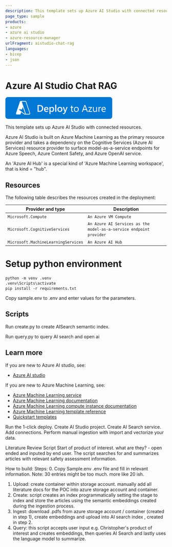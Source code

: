 ```yaml
---
description: This template sets up Azure AI Studio with connected resources.
page_type: sample
products:
- azure
- azure ai studio
- azure-resource-manager
urlFragment: aistudio-chat-rag
languages:
- bicep
- json
---
```

# Azure AI Studio Chat RAG

[![Deploy to Azure](https://raw.githubusercontent.com/Azure/azure-quickstart-templates/master/1-CONTRIBUTION-GUIDE/images/deploytoazure.svg?sanitize=true)](https://portal.azure.com/#create/Microsoft.Template/uri/https%3A%2F%2Fraw.githubusercontent.com%2Fctava-msft%2Fpolicy-chatbot%2Fmain%2Fazuredeploy.json)

This template sets up Azure AI Studio with connected resources.

Azure AI Studio is built on Azure Machine Learning as the primary resource provider and takes a dependency on the Cognitive Services (Azure AI Services) resource provider to surface model-as-a-service endpoints for Azure Speech, Azure Content Safety, and Azure OpenAI service.

An 'Azure AI Hub' is a special kind of 'Azure Machine Learning workspace', that is kind = "hub".

## Resources

The following table describes the resources created in the deployment:

| Provider and type | Description |
| - | - |
| `Microsoft.Compute` | `An Azure VM Compute` |
| `Microsoft.CognitiveServices` | `An Azure AI Services as the model-as-a-service endpoint provider` |
| `Microsoft.MachineLearningServices` | `An Azure AI Hub` |

# Setup python environment
```
python -m venv .venv
.venv\Scripts\activate
pip install -r requirements.txt
```

Copy sample.env to .env and enter values for the parameters.

## Scripts

Run create.py to create AISearch semantic index.

Run query.py to query AI search and open ai

## Learn more

If you are new to Azure AI studio, see:

- [Azure AI studio](https://aka.ms/aistudio/docs)

If you are new to Azure Machine Learning, see:

- [Azure Machine Learning service](https://azure.microsoft.com/services/machine-learning-service/)
- [Azure Machine Learning documentation](https://docs.microsoft.com/azure/machine-learning/)
- [Azure Machine Learning compute instance documentation](https://docs.microsoft.com/azure/machine-learning/concept-compute-instance)
- [Azure Machine Learning template reference](https://docs.microsoft.com/azure/templates/microsoft.machinelearningservices/allversions)
- [Quickstart templates](https://azure.microsoft.com/resources/templates/)

Run the 1-click deploy. Create AI Studio project. Create AI Search service. Add connections. Perform manual ingestion with import and vectorize your data. 

Literature Review Script
Start of product of interest.
what are they? - open ended and inputed by end user.
The script searches for and summarizes articles with relevant safety assessment information.

How to build:
Steps:
0. Copy Sample.env .env file and fill in relevant information. Note: 30 entries might be too much. more like 20 ish.
1. Upload: create container within storage account. manually add all literature docs for the POC into azure storage account and container.
2. Create: script creates an index programmatically setting the stage to index and store the articles using the semantic embeddings created during the ingestion process.
3. Ingest: download .pdfs from azure storage account / container (created in step 1), create embeddings and upload into AI search index , created in step 2.
4. Query: this script accepts user input e.g. Christopher's product of interest and creates embeddings, then queries AI Search and lastly uses the language model to summarize.